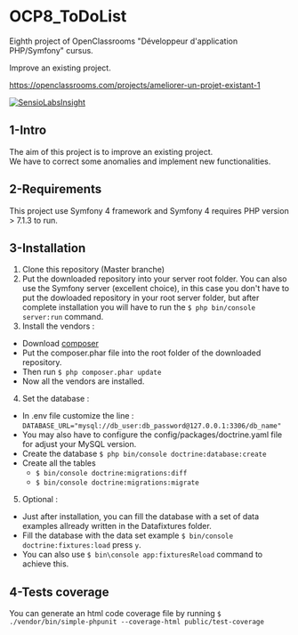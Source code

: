 # OCP8_ToDoList

Eighth project of OpenClassrooms "Développeur d'application PHP/Symfony" cursus. 

Improve an existing project.

https://openclassrooms.com/projects/ameliorer-un-projet-existant-1

[![SensioLabsInsight](https://insight.sensiolabs.com/projects/461ce1cb-8722-417c-8142-c657039da368/mini.png)](https://insight.sensiolabs.com/projects/461ce1cb-8722-417c-8142-c657039da368)

## 1-Intro 
The aim of this project is to improve an existing project.  
We have to correct some anomalies and implement new functionalities.
  
## 2-Requirements
This project use Symfony 4 framework and Symfony 4 requires PHP version > 7.1.3 to run. 

## 3-Installation 
1. Clone this repository (Master branche)
2. Put the downloaded repository into your server root folder. You can also use the Symfony server (excellent choice), in this case you don't have to put the dowloaded repository in your root server folder, but after complete installation you will have to run the `$ php bin/console server:run` command.
3. Install the vendors : 
  * Download [composer](https://getcomposer.org/)
  * Put the composer.phar file into the root folder of the downloaded repository.
  * Then run `$ php composer.phar update`
  * Now all the vendors are installed.
4. Set the database :
  * In .env file customize the line :
  `DATABASE_URL="mysql://db_user:db_password@127.0.0.1:3306/db_name"`
  * You may also have to configure the config/packages/doctrine.yaml file for adjust your MySQL version.
  * Create the database `$ php bin/console doctrine:database:create`
  * Create all the tables 
    * `$ bin/console doctrine:migrations:diff`  
    * `$ bin/console doctrine:migrations:migrate`
5. Optional :
  * Just after installation, you can fill the database with a set of data examples allready written in the Datafixtures folder. 
  * Fill the database with the data set example `$ bin/console doctrine:fixtures:load` press `y`.
  * You can also use `$ bin\console app:fixturesReload` command to achieve this. 
  
## 4-Tests coverage
You can generate an html code coverage file by running `$ ./vendor/bin/simple-phpunit --coverage-html public/test-coverage `  
